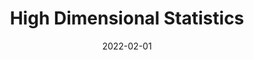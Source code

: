 ---
title: "High Dimensional Statistics"
collection: teaching
type: "Teaching Assistant"
permalink: /teaching/2022-HDP
venue: "Sharif University of Technology, EE Department"
date: 2022-02-01
location: "Tehran, Iran"
---